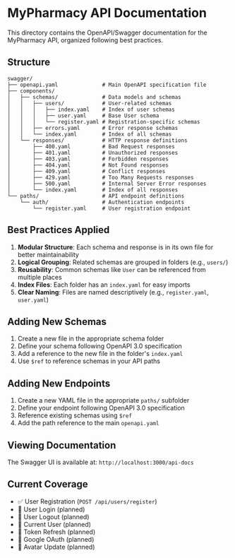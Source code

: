 # MyPharmacy API Documentation

This directory contains the OpenAPI/Swagger documentation for the MyPharmacy API, organized following best practices.

## Structure

```
swagger/
├── openapi.yaml              # Main OpenAPI specification file
├── components/
│   ├── schemas/              # Data models and schemas
│   │   ├── users/            # User-related schemas
│   │   │   ├── index.yaml    # Index of user schemas
│   │   │   ├── user.yaml     # Base User schema
│   │   │   └── register.yaml # Registration-specific schemas
│   │   ├── errors.yaml       # Error response schemas
│   │   └── index.yaml        # Index of all schemas
│   └── responses/            # HTTP response definitions
│       ├── 400.yaml          # Bad Request responses
│       ├── 401.yaml          # Unauthorized responses
│       ├── 403.yaml          # Forbidden responses
│       ├── 404.yaml          # Not Found responses
│       ├── 409.yaml          # Conflict responses
│       ├── 429.yaml          # Too Many Requests responses
│       ├── 500.yaml          # Internal Server Error responses
│       └── index.yaml        # Index of all responses
└── paths/                    # API endpoint definitions
    └── auth/                 # Authentication endpoints
        └── register.yaml     # User registration endpoint
```

## Best Practices Applied

1. **Modular Structure**: Each schema and response is in its own file for better maintainability
2. **Logical Grouping**: Related schemas are grouped in folders (e.g., `users/`)
3. **Reusability**: Common schemas like `User` can be referenced from multiple places
4. **Index Files**: Each folder has an `index.yaml` for easy imports
5. **Clear Naming**: Files are named descriptively (e.g., `register.yaml`, `user.yaml`)

## Adding New Schemas

1. Create a new file in the appropriate schema folder
2. Define your schema following OpenAPI 3.0 specification
3. Add a reference to the new file in the folder's `index.yaml`
4. Use `$ref` to reference schemas in your API paths

## Adding New Endpoints

1. Create a new YAML file in the appropriate `paths/` subfolder
2. Define your endpoint following OpenAPI 3.0 specification
3. Reference existing schemas using `$ref`
4. Add the path reference to the main `openapi.yaml`

## Viewing Documentation

The Swagger UI is available at: `http://localhost:3000/api-docs`

## Current Coverage

- ✅ User Registration (`POST /api/users/register`)
- 🔄 User Login (planned)
- 🔄 User Logout (planned)
- 🔄 Current User (planned)
- 🔄 Token Refresh (planned)
- 🔄 Google OAuth (planned)
- 🔄 Avatar Update (planned)
